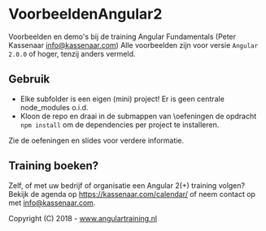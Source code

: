 # VoorbeeldenAngular2
Voorbeelden en demo's bij de training Angular Fundamentals (Peter Kassenaar <info@kassenaar.com>)
Alle voorbeelden zijn voor versie `Angular 2.0.0` of hoger, tenzij anders vermeld.

## Gebruik
* Elke subfolder is een eigen (mini) project! Er is geen centrale node_modules o.i.d.
* Kloon de repo en draai in de submappen van \oefeningen de opdracht `npm install` om de dependencies 
per project te installeren. 


Zie de oefeningen en slides voor verdere informatie. 

## Training boeken?
Zelf, of met uw bedrijf of organisatie een Angular 2(+) training volgen? Bekijk de agenda op https://kassenaar.com/calendar/ of neem contact op met info@kassenaar.com.

Copyright (C) 2018 - www.angulartraining.nl

